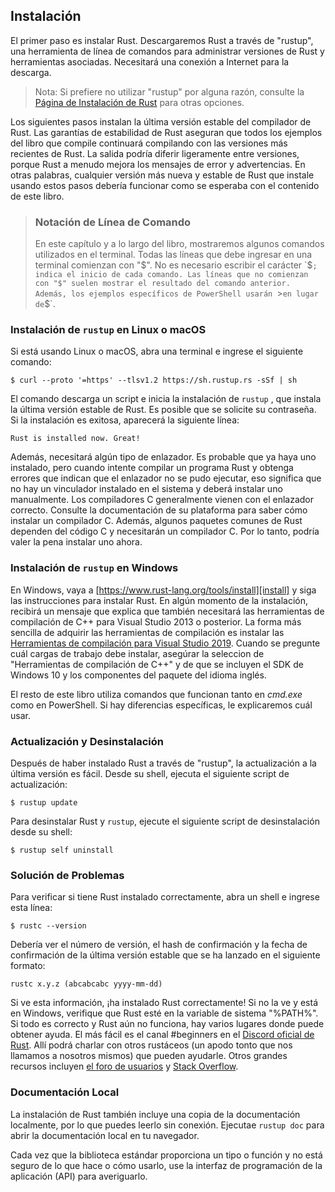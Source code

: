 ## Instalación

El primer paso es instalar Rust. Descargaremos Rust a través de "rustup", una
herramienta de línea de comandos para administrar versiones de Rust y herramientas asociadas. Necesitará
una conexión a Internet para la descarga.

> Nota: Si prefiere no utilizar "rustup" por alguna razón, consulte la [Página
> de Instalación de Rust](https://www.rust-lang.org/tools/install) para otras opciones.

Los siguientes pasos instalan la última versión estable del compilador de Rust.
Las garantías de estabilidad de Rust aseguran que todos los ejemplos del libro que
compile continuará compilando con las versiones más recientes de Rust. La salida podría
diferir ligeramente entre versiones, porque Rust a menudo mejora los mensajes de error
y advertencias. En otras palabras, cualquier versión más nueva y estable de Rust que instale
usando estos pasos debería funcionar como se esperaba con el contenido de este libro.

> ### Notación de Línea de Comando
>
> En este capítulo y a lo largo del libro, mostraremos algunos comandos utilizados en el
> terminal. Todas las líneas que debe ingresar en una terminal comienzan con "$".
> No es necesario escribir el carácter `$`; indica el inicio de cada
> comando. Las líneas que no comienzan con "$" suelen mostrar el resultado del
> comando anterior. Además, los ejemplos específicos de PowerShell usarán `>`
> en lugar de `$`.

### Instalación de `rustup` en Linux o macOS

Si está usando Linux o macOS, abra una terminal e ingrese el siguiente comando:

```console
$ curl --proto '=https' --tlsv1.2 https://sh.rustup.rs -sSf | sh
```

El comando descarga un script e inicia la instalación de `rustup`
, que instala la última versión estable de Rust. Es posible que se solicite
su contraseña. Si la instalación es exitosa, aparecerá la siguiente línea:

```text
Rust is installed now. Great!
```

Además, necesitará algún tipo de enlazador. Es probable que ya haya uno
instalado, pero cuando intente compilar un programa Rust y obtenga errores que indican
que el enlazador no se pudo ejecutar, eso significa que no hay un vinculador instalado en el
sistema y deberá instalar uno manualmente. Los compiladores C generalmente vienen con
el enlazador correcto. Consulte la documentación de su plataforma para saber cómo instalar un
compilador C. Además, algunos paquetes comunes de Rust dependen del código C y necesitarán un
compilador C. Por lo tanto, podría valer la pena instalar uno ahora.

### Instalación de `rustup` en Windows

En Windows, vaya a [https://www.rust-lang.org/tools/install][install] y siga
las instrucciones para instalar Rust. En algún momento de la instalación,
recibirá un mensaje que explica que también necesitará las herramientas de compilación de C++ para
Visual Studio 2013 o posterior. La forma más sencilla de adquirir las herramientas de compilación es
instalar las [Herramientas de compilación para Visual Studio 2019][visualstudio]. Cuando se pregunte cuál
cargas de trabajo debe instalar, asegúrar la seleccion de "Herramientas de compilación de C++" y de que
se incluyen el SDK de Windows 10 y los componentes del paquete del idioma inglés.

[install]: https://www.rust-lang.org/tools/install
[visualstudio]: https://visualstudio.microsoft.com/visual-cpp-build-tools/

El resto de este libro utiliza comandos que funcionan tanto en *cmd.exe* como en PowerShell.
Si hay diferencias específicas, le explicaremos cuál usar.

### Actualización y Desinstalación

Después de haber instalado Rust a través de "rustup", la actualización a la última versión es
fácil. Desde su shell, ejecuta el siguiente script de actualización:

```console
$ rustup update
```

Para desinstalar Rust y `rustup`, ejecute el siguiente script de desinstalación desde su
shell:

```console
$ rustup self uninstall
```

### Solución de Problemas

Para verificar si tiene Rust instalado correctamente, abra un shell e ingrese esta
línea:


```console
$ rustc --version
```

Debería ver el número de versión, el hash de confirmación y la fecha de confirmación de la última
versión estable que se ha lanzado en el siguiente formato:

```text
rustc x.y.z (abcabcabc yyyy-mm-dd)
```

Si ve esta información, ¡ha instalado Rust correctamente! Si no
la ve y está en Windows, verifique que Rust esté en la
variable de sistema "%PATH%". Si todo es correcto y Rust aún no funciona, hay
varios lugares donde puede obtener ayuda. El más fácil es el canal #beginners en
el [Discord oficial de Rust][discord]. Allí podrá charlar con otros rustáceos
(un apodo tonto que nos llamamos a nosotros mismos) que pueden ayudarle. Otros grandes
recursos incluyen [el foro de usuarios][users] y [Stack Overflow][stackoverflow].

[discord]: https://discord.gg/rust-lang
[users]: https://users.rust-lang.org/
[stackoverflow]: https://stackoverflow.com/questions/tagged/rust

### Documentación Local

La instalación de Rust también incluye una copia de la documentación localmente, por lo que
puedes leerlo sin conexión. Ejecutae `rustup doc` para abrir la documentación local en
tu navegador.

Cada vez que la biblioteca estándar proporciona un tipo o función y no está
seguro de lo que hace o cómo usarlo, use la interfaz de programación de la aplicación
(API) para averiguarlo.
